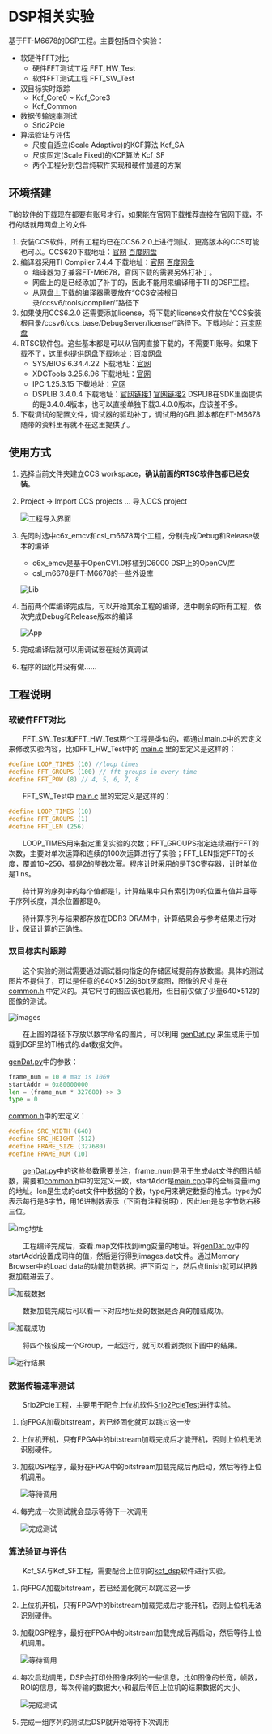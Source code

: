 # DSP相关实验

基于FT-M6678的DSP工程。主要包括四个实验：

- 软硬件FFT对比
  - 硬件FFT测试工程 FFT_HW_Test
  - 软件FFT测试工程 FFT_SW_Test
- 双目标实时跟踪
  - Kcf_Core0 ~ Kcf_Core3
  - Kcf_Common
- 数据传输速率测试
  - Srio2Pcie
- 算法验证与评估
  - 尺度自适应(Scale Adaptive)的KCF算法 Kcf_SA
  - 尺度固定(Scale Fixed)的KCF算法 Kcf_SF
  - 两个工程分别包含纯软件实现和硬件加速的方案

## 环境搭建

TI的软件的下载现在都要有账号才行，如果能在官网下载推荐直接在官网下载，不行的话就用网盘上的文件

1. 安装CCS软件，所有工程均已在CCS6.2.0上进行测试，更高版本的CCS可能也可以。CCS620下载地址：[官网](https://www.ti.com/tool/download/CCSTUDIO/6.2.0.00050) [百度网盘](https://pan.baidu.com/s/1qpahFXGl8LDbYl1UOu8ZpA?pwd=abcd)
2. 编译器采用TI Compiler 7.4.4 下载地址：[官网](https://software-dl.ti.com/codegen/non-esd/downloads/download_archive.htm) [百度网盘](https://pan.baidu.com/s/1FCnDubYQcH1slSyHfXVBRw?pwd=abcd)
   - 编译器为了兼容FT-M6678，官网下载的需要另外打补丁。
   - 网盘上的是已经添加了补丁的，因此不能用来编译用于TI 的DSP工程。
   - 从网盘上下载的编译器需要放在“CCS安装根目录/ccsv6/tools/compiler/”路径下
3. 如果使用CCS6.2.0 还需要添加license，将下载的license文件放在“CCS安装根目录/ccsv6/ccs_base/DebugServer/license/”路径下。下载地址：[百度网盘](https://pan.baidu.com/s/1R0FAG-DhNgThmKQyeOyBbg?pwd=abcd)
4. RTSC软件包。这些基本都是可以从官网直接下载的，不需要TI账号。如果下载不了，这里也提供网盘下载地址：[百度网盘](https://pan.baidu.com/s/1Bnwm9WrotmYAaGoBV2pX6A?pwd=abcd)
   - SYS/BIOS 6.34.4.22 下载地址：[官网](https://software-dl.ti.com/dsps/dsps_public_sw/sdo_sb/targetcontent/sysbios/index.html)
   - XDCTools 3.25.6.96 下载地址：[官网](https://software-dl.ti.com/dsps/dsps_public_sw/sdo_sb/targetcontent/rtsc/)
   - IPC 1.25.3.15 下载地址：[官网](https://software-dl.ti.com/dsps/dsps_public_sw/sdo_sb/targetcontent/rtsc/)
   - DSPLIB 3.4.0.4 下载地址：[官网链接1](https://www.ti.com.cn/tool/cn/PROCESSOR-SDK-C667X) [官网链接2](https://software-dl.ti.com/sdoemb/sdoemb_public_sw/dsplib/latest/index_FDS.html) DSPLIB在SDK里面提供的是3.4.0.4版本，也可以直接单独下载3.4.0.0版本，应该差不多。
5. 下载调试的配置文件，调试器的驱动补丁，调试用的GEL脚本都在FT-M6678随带的资料里有就不在这里提供了。

## 使用方式

1. 选择当前文件夹建立CCS workspace，**确认前面的RTSC软件包都已经安装**。
2. Project → Import CCS projects ... 导入CCS project

    ![工程导入界面](README/2023-04-11-15-39-40.png)

3. 先同时选中c6x_emcv和csl_m6678两个工程，分别完成Debug和Release版本的编译
   - c6x_emcv是基于OpenCV1.0移植到C6000 DSP上的OpenCV库
   - csl_m6678是FT-M6678的一些外设库

    ![Lib](README/2023-04-11-15-47-43.png)

4. 当前两个库编译完成后，可以开始其余工程的编译，选中剩余的所有工程，依次完成Debug和Release版本的编译

    ![App](README/2023-04-11-15-48-12.png)

5. 完成编译后就可以用调试器在线仿真调试
6. 程序的固化并没有做……

## 工程说明

### 软硬件FFT对比

&emsp;&emsp;FFT_SW_Test和FFT_HW_Test两个工程是类似的，都通过main.c中的宏定义来修改实验内容，比如FFT_HW_Test中的 [main.c](FFT_HW_Test/main.c) 里的宏定义是这样的：

```cpp
#define LOOP_TIMES (10) //loop times
#define FFT_GROUPS (100) // fft groups in every time
#define FFT_POW (8) // 4, 5, 6, 7, 8
```

&emsp;&emsp;FFT_SW_Test中 [main.c](FFT_SW_Test/main.c) 里的宏定义是这样的：

```cpp
#define LOOP_TIMES (10)
#define FFT_GROUPS (1)
#define FFT_LEN (256)
```

&emsp;&emsp;LOOP_TIMES用来指定重复实验的次数；FFT_GROUPS指定连续进行FFT的次数，主要对单次运算和连续的100次运算进行了实验；FFT_LEN指定FFT的长度，覆盖16~256，都是2的整数次幂。程序计时采用的是TSC寄存器，计时单位是1 ns。

&emsp;&emsp;待计算的序列中的每个值都是1，计算结果中只有索引为0的位置有值并且等于序列长度，其余位置都是0。

&emsp;&emsp;待计算序列与结果都存放在DDR3 DRAM中，计算结果会与参考结果进行对比，保证计算的正确性。

### 双目标实时跟踪

&emsp;&emsp;这个实验的测试需要通过调试器向指定的存储区域提前存放数据。具体的测试图片不提供了，可以是任意的640×512的8bit灰度图，图像的尺寸是在 [common.h](Kcf_Common/common.h) 中定义的。其它尺寸的图应该也能用，但目前仅做了少量640×512的图像的测试。

![images](README/2023-04-11-19-40-26.png)

&emsp;&emsp;在上图的路径下存放以数字命名的图片，可以利用 [genDat.py](Scripts/genDat.py) 来生成用于加载到DSP里的TI格式的.dat数据文件。

[genDat.py](Scripts/genDat.py)中的参数：

```python
frame_num = 10 # max is 1069
startAddr = 0x80000000
len = (frame_num * 327680) >> 3
type = 0
```

[common.h](Kcf_Common/common.h)中的宏定义：

```cpp
#define SRC_WIDTH (640)
#define SRC_HEIGHT (512)
#define FRAME_SIZE (327680)
#define FRAME_NUM (10)
```

&emsp;&emsp;[genDat.py](Scripts/genDat.py)中的这些参数需要关注，frame_num是用于生成dat文件的图片帧数，需要和[common.h](Kcf_Common/common.h)中的宏定义一致，startAddr是[main.cpp](Kcf_Core0/src/main.cpp)中的全局变量img的地址。len是生成的dat文件中数据的个数，type用来确定数据的格式。type为0表示每行是8字节，用16进制数表示（下面有注释说明），因此len是总字节数右移三位。

![img地址](README/2023-04-12-08-47-36.png)

&emsp;&emsp;工程编译完成后，查看.map文件找到img变量的地址。将[genDat.py](Scripts/genDat.py)中的startAddr设置成同样的值，然后运行得到images.dat文件。通过Memory Browser中的Load data的功能加载数据。把下面勾上，然后点finish就可以把数据加载进去了。

![加载数据](README/2023-04-12-08-42-39.png)

&emsp;&emsp;数据加载完成后可以看一下对应地址处的数据是否真的加载成功。

![加载成功](README/2023-04-12-08-43-30.png)

&emsp;&emsp;将四个核设成一个Group，一起运行，就可以看到类似下图中的结果。

![运行结果](README/2023-04-12-08-53-06.png)

### 数据传输速率测试

&emsp;&emsp;Srio2Pcie工程，主要用于配合上位机软件[Srio2PcieTest](../Linux/Srio2PcieTest/CMakeLists.txt)进行实验。

1. 向FPGA加载bitstream，若已经固化就可以跳过这一步
2. 上位机开机，只有FPGA中的bitstream加载完成后才能开机，否则上位机无法识别硬件。
3. 加载DSP程序，最好在FPGA中的bitstream加载完成后再启动，然后等待上位机调用。

    ![等待调用](README/2023-04-12-09-22-09.png)

4. 每完成一次测试就会显示等待下一次调用

    ![完成测试](README/2023-04-12-09-26-47.png)

### 算法验证与评估

&emsp;&emsp;Kcf_SA与Kcf_SF工程，需要配合上位机的[kcf_dsp](../Linux/tracker_benchmark_v1.1/trackers/KCF_DSP/CMakeLists.txt)软件进行实验。

1. 向FPGA加载bitstream，若已经固化就可以跳过这一步
2. 上位机开机，只有FPGA中的bitstream加载完成后才能开机，否则上位机无法识别硬件。
3. 加载DSP程序，最好在FPGA中的bitstream加载完成后再启动，然后等待上位机调用。

    ![等待调用](README/2023-04-12-09-32-29.png)

4. 每次启动调用，DSP会打印处图像序列的一些信息，比如图像的长宽，帧数，ROI的信息，每次传输的数据大小和最后传回上位机的结果数据的大小。

    ![完成测试](README/2023-04-12-09-53-58.png)

5. 完成一组序列的测试后DSP就开始等待下次调用
